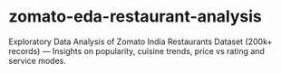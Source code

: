 # zomato-eda-restaurant-analysis
Exploratory Data Analysis of Zomato India Restaurants Dataset (200k+ records) — Insights on popularity, cuisine trends, price vs rating and service modes.
